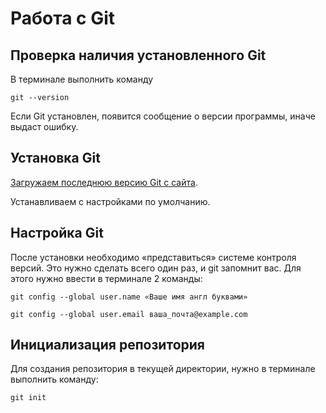 # Работа c Git

## Проверка наличия установленного Git

В терминале выполнить команду 
```
git --version
```

Если Git установлен, появится сообщение о версии программы, иначе выдаст ошибку.

## Установка Git

[Загружаем последнюю версию Git с сайта]( 
https://github.com/).

Устанавливаем с настройками по умолчанию.

## Настройка Git

После установки необходимо «представиться» системе контроля версий. Это нужно сделать всего один раз, и git запомнит вас. Для этого нужно ввести в терминале 2 команды:

```git config --global user.name «Ваше имя англ буквами»```

```git config --global user.email ваша_почта@example.com```

## Инициализация репозитория

Для создания репозитория в текущей директории, нужно в терминале выполнить команду:
```
git init
```
